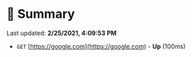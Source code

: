 # 📖 Summary
Last updated: **2/25/2021, 4:09:53 PM**

- `GET` [https://google.com](https://google.com) - **Up** (100ms)
